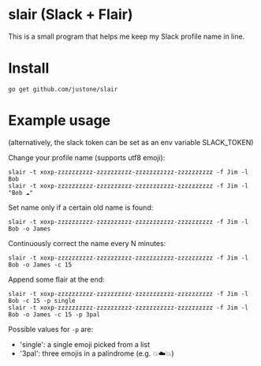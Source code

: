 # slair (Slack + Flair)

This is a small program that helps me keep my Slack profile name in line.

# Install

```
go get github.com/justone/slair
```

# Example usage

(alternatively, the slack token can be set as an env variable SLACK_TOKEN)

Change your profile name (supports utf8 emoji):

```
slair -t xoxp-zzzzzzzzzz-zzzzzzzzzz-zzzzzzzzzzz-zzzzzzzzzz -f Jim -l Bob
slair -t xoxp-zzzzzzzzzz-zzzzzzzzzz-zzzzzzzzzzz-zzzzzzzzzz -f Jim -l "Bob ☁️"
```

Set name only if a certain old name is found:

```
slair -t xoxp-zzzzzzzzzz-zzzzzzzzzz-zzzzzzzzzzz-zzzzzzzzzz -f Jim -l Bob -o James
```

Continuously correct the name every N minutes:

```
slair -t xoxp-zzzzzzzzzz-zzzzzzzzzz-zzzzzzzzzzz-zzzzzzzzzz -f Jim -l Bob -o James -c 15
```

Append some flair at the end:

```
slair -t xoxp-zzzzzzzzzz-zzzzzzzzzz-zzzzzzzzzzz-zzzzzzzzzz -f Jim -l Bob -c 15 -p single
slair -t xoxp-zzzzzzzzzz-zzzzzzzzzz-zzzzzzzzzzz-zzzzzzzzzz -f Jim -l Bob -o James -c 15 -p 3pal
```

Possible values for `-p` are:

* 'single': a single emoji picked from a list
* '3pal': three emojis in a palindrome (e.g. 💥☁️💥)
